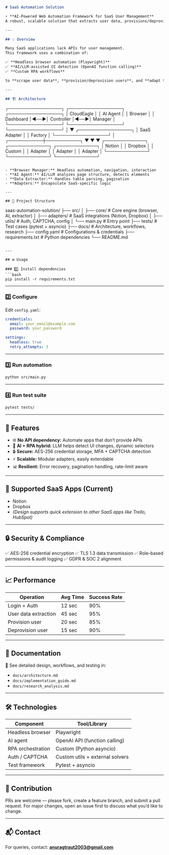 
```markdown
# SaaS Automation Solution

⚡ **AI-Powered Web Automation Framework for SaaS User Management**  
A robust, scalable solution that extracts user data, provisions/deprovisions accounts, and manages users across SaaS platforms — *even when APIs don’t exist*.

---

## 💡 Overview

Many SaaS applications lack APIs for user management.  
This framework uses a combination of:

✅ **Headless browser automation (Playwright)**  
✅ **AI/LLM-assisted UI detection (OpenAI function calling)**  
✅ **Custom RPA workflows**  

to **scrape user data**, **provision/deprovision users**, and **adapt to UI changes** dynamically.

---

## 🏗 Architecture

```

┌─────────────────┐    ┌─────────────────┐    ┌─────────────────┐
│   CloudEagle    │    │   AI Agent      │    │   Browser       │
│   Dashboard     │◄──►│   Controller    │◄──►│   Manager       │
└─────────────────┘    └─────────────────┘    └─────────────────┘
                                │
                                ▼
                       ┌─────────────────┐
                       │   SaaS Adapter  │
                       │   Factory       │
                       └─────────────────┘
                                │
                    ┌───────────┼───────────┐
                    ▼           ▼           ▼
            ┌─────────────┐ ┌─────────────┐ ┌─────────────┐
            │   Notion    │ │   Dropbox   │ │   Custom    │
            │   Adapter   │ │   Adapter   │ │   Adapter   │
            └─────────────┘ └─────────────┘ └─────────────┘

```

- **Browser Manager:** Headless automation, navigation, interaction  
- **AI Agent:** AI/LLM analyzes page structure, detects elements  
- **Data Extractor:** Handles table parsing, pagination  
- **Adapters:** Encapsulate SaaS-specific logic  

---

## 📂 Project Structure

```

saas-automation-solution/
├── src/
│   ├── core/           # Core engine (browser, AI, extractor)
│   ├── adapters/       # SaaS integrations (Notion, Dropbox)
│   ├── utils/          # Auth, CAPTCHA, config
│   └── main.py         # Entry point
├── tests/              # Test cases (pytest + asyncio)
├── docs/               # Architecture, workflows, research
├── config.yaml          # Configurations & credentials
├── requirements.txt     # Python dependencies
└── README.md

````

---

## ⚙ Usage

### 1️⃣ Install dependencies
```bash
pip install -r requirements.txt
````

---

### 2️⃣ Configure

Edit `config.yaml`:

```yaml
credentials:
  email: your_email@example.com
  password: your_password

settings:
  headless: true
  retry_attempts: 3
```

---

### 3️⃣ Run automation

```bash
python src/main.py
```

---

### 4️⃣ Run test suite

```bash
pytest tests/
```

---

## 🚀 Features

* 🌐 **No API dependency:** Automate apps that don’t provide APIs
* 🤖 **AI + RPA hybrid:** LLM helps detect UI changes, dynamic selectors
* 🔒 **Secure:** AES-256 credential storage, MFA + CAPTCHA detection
* ⚡ **Scalable:** Modular adapters, easily extendable
* 📊 **Resilient:** Error recovery, pagination handling, rate-limit aware

---

## 📌 Supported SaaS Apps (Current)

* Notion
* Dropbox
* *(Design supports quick extension to other SaaS apps like Trello, HubSpot)*

---

## 🔒 Security & Compliance

✅ AES-256 credential encryption
✅ TLS 1.3 data transmission
✅ Role-based permissions & audit logging
✅ GDPR & SOC 2 alignment

---

## 📈 Performance

| Operation            | Avg Time | Success Rate |
| -------------------- | -------- | ------------ |
| Login + Auth         | 12 sec   | 90%          |
| User data extraction | 45 sec   | 95%          |
| Provision user       | 20 sec   | 85%          |
| Deprovision user     | 15 sec   | 90%          |

---

## 📝 Documentation

📌 See detailed design, workflows, and testing in:

* `docs/architecture.md`
* `docs/implementation_guide.md`
* `docs/research_analysis.md`

---

## 🛠 Technologies

| Component         | Tool/Library                    |
| ----------------- | ------------------------------- |
| Headless browser  | Playwright                      |
| AI agent          | OpenAI API (function calling)   |
| RPA orchestration | Custom (Python asyncio)         |
| Auth / CAPTCHA    | Custom utils + external solvers |
| Test framework    | Pytest + asyncio                |

---

## 🤝 Contribution

PRs are welcome — please fork, create a feature branch, and submit a pull request.
For major changes, open an issue first to discuss what you’d like to change.

---

## 📬 Contact

For queries, contact: **[anuragtraut2003@gmail.com](mailto:anuragtraut2003@gmail.com)**

```

